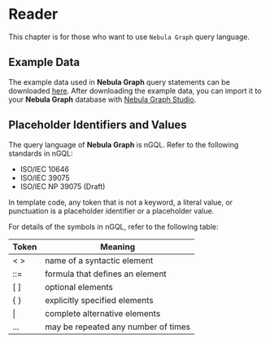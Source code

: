 # Reader

This chapter is for those who want to use `Nebula Graph` query language.

## Example Data

The example data used in **Nebula Graph** query statements can be downloaded [here](http://nebula-graph-download.oss-cn-huhehaote.aliyuncs.com/example_data/example_data.zip?OSSAccessKeyId=sv3knfs6qoouhnfa7huxbj7i&Expires=5181995366&Signature=X8WL3PE8MofH1%2BthUsTHhSBHerw%3D). After downloading the example data, you can import it to your **Nebula Graph** database with [Nebula Graph Studio](https://github.com/vesoft-inc/nebula-web-docker).

## Placeholder Identifiers and Values

The query language of **Nebula Graph** is nGQL. Refer to the following standards in nGQL:

- ISO/IEC 10646
- ISO/IEC 39075
- ISO/IEC NP 39075 (Draft)

In template code, any token that is not a keyword, a literal value, or punctuation is a placeholder identifier or a placeholder value.

For details of the symbols in nGQL, refer to the following table:

|  Token | Meaning  |
|  ----  | ----  |
| < >    | name of a syntactic element |
| ::=    | formula that defines an element |
| [ ]    | optional elements |
| { }    | explicitly specified elements |
|  \|    | complete alternative elements |
| ...    |  may be repeated any number of times |
